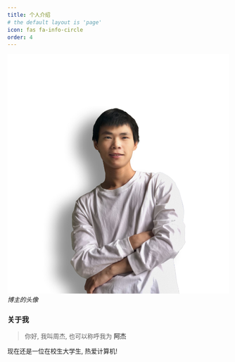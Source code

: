 ```yaml
---
title: 个人介绍
# the default layout is 'page'
icon: fas fa-info-circle
order: 4
---
```


![博主的头像](../assets/img/posts/about.jpg)
_博主的头像_

### 关于我

> 你好, 我叫周杰, 也可以称呼我为 **阿杰**

现在还是一位在校生大学生, 热爱计算机!

